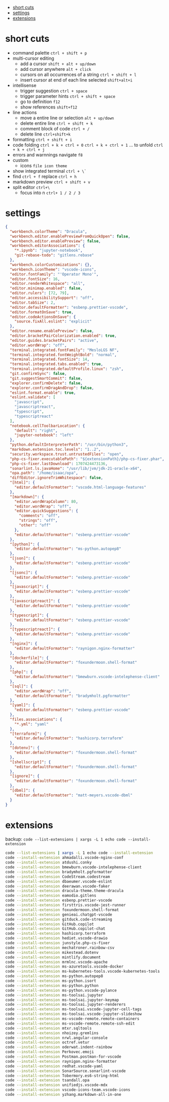 - [short cuts](#short-cuts)
- [settings](#settings)
- [extensions](#extensions)

# short cuts

- command palette `ctrl + shift + p`
- multi-cursor editing
  - add a cursor `shift + alt + up/down`
  - add cursor anywhere `alt + click`
  - cursors on all occurrences of a string `ctrl + shift + l`
  - insert cursor at end of each line selected `shift+alt+i`
- intellisense
  - trigger suggestion `ctrl + space`
  - trigger parameter hints `ctrl + shift + space`
  - go to definition `f12`
  - show references `shift+f12`
- line actions
  - move a entire line or selection `alt + up/down`
  - delete entire line `ctrl + shift + k`
  - comment block of code `ctrl + /`
  - delete line `ctrl+shift+k`
- formatting `ctrl + shift + i`
- code folding `ctrl + k + ctrl + 0` `ctrl + k + ctrl + 1` ... to unfold `ctrl + k + ctrl + j`
- errors and warnnings navigate `f8`
- custom
  - icons `file icon theme`
- show integrated terminal `` ctrl + \`  ``
- find `ctrl + f` replace `ctrl + h`
- markdown preview `ctrl + shift + v`
- split editor `ctrl+\`
  - focus into n `ctrl+ 1 / 2 / 3`

# settings

```json
{
  "workbench.colorTheme": "Dracula",
  "workbench.editor.enablePreviewFromQuickOpen": false,
  "workbench.editor.enablePreview": false,
  "workbench.editorAssociations": {
    "*.ipynb": "jupyter-notebook",
    "git-rebase-todo": "gitlens.rebase"
  },
  "workbench.colorCustomizations": {},
  "workbench.iconTheme": "vscode-icons",
  "editor.fontFamily": "'Operator Mono'",
  "editor.fontSize": 16,
  "editor.renderWhitespace": "all",
  "editor.minimap.enabled": false,
  "editor.rulers": [72, 79],
  "editor.accessibilitySupport": "off",
  "editor.tabSize": 2,
  "editor.defaultFormatter": "esbenp.prettier-vscode",
  "editor.formatOnSave": true,
  "editor.codeActionsOnSave": {
    "source.fixAll.eslint": "explicit"
  },
  "editor.rename.enablePreview": false,
  "editor.bracketPairColorization.enabled": true,
  "editor.guides.bracketPairs": "active",
  "editor.wordWrap": "off",
  "terminal.integrated.fontFamily": "MesloLGS NF",
  "terminal.integrated.fontWeightBold": "normal",
  "terminal.integrated.fontSize": 14,
  "terminal.integrated.tabs.enabled": true,
  "terminal.integrated.defaultProfile.linux": "zsh",
  "git.confirmSync": false,
  "git.suggestSmartCommit": false,
  "explorer.confirmDelete": false,
  "explorer.confirmDragAndDrop": false,
  "eslint.format.enable": true,
  "eslint.validate": [
    "javascript",
    "javascriptreact",
    "typescript",
    "typescriptreact"
  ],
  "notebook.cellToolbarLocation": {
    "default": "right",
    "jupyter-notebook": "left"
  },
  "python.defaultInterpreterPath": "/usr/bin/python3",
  "markdown.extension.toc.levels": "1..2",
  "security.workspace.trust.untrustedFiles": "open",
  "php-cs-fixer.executablePath": "${extensionPath}/php-cs-fixer.phar",
  "php-cs-fixer.lastDownload": 1707424473136,
  "sonarlint.ls.javaHome": "/usr/lib/jvm/jdk-21-oracle-x64",
  "opa.path": "/home/isaac/opa",
  "diffEditor.ignoreTrimWhitespace": false,
  "[html]": {
    "editor.defaultFormatter": "vscode.html-language-features"
  },
  "[markdown]": {
    "editor.wordWrapColumn": 80,
    "editor.wordWrap": "off",
    "editor.quickSuggestions": {
      "comments": "off",
      "strings": "off",
      "other": "off"
    },
    "editor.defaultFormatter": "esbenp.prettier-vscode"
  },
  "[python]": {
    "editor.defaultFormatter": "ms-python.autopep8"
  },
  "[json]": {
    "editor.defaultFormatter": "esbenp.prettier-vscode"
  },
  "[jsonc]": {
    "editor.defaultFormatter": "esbenp.prettier-vscode"
  },
  "[javascript]": {
    "editor.defaultFormatter": "esbenp.prettier-vscode"
  },
  "[javascriptreact]": {
    "editor.defaultFormatter": "esbenp.prettier-vscode"
  },
  "[typescript]": {
    "editor.defaultFormatter": "esbenp.prettier-vscode"
  },
  "[typescriptreact]": {
    "editor.defaultFormatter": "esbenp.prettier-vscode"
  },
  "[nginx]": {
    "editor.defaultFormatter": "raynigon.nginx-formatter"
  },
  "[dockerfile]": {
    "editor.defaultFormatter": "foxundermoon.shell-format"
  },
  "[php]": {
    "editor.defaultFormatter": "bmewburn.vscode-intelephense-client"
  },
  "[sql]": {
    "editor.wordWrap": "off",
    "editor.defaultFormatter": "bradymholt.pgformatter"
  },
  "[yaml]": {
    "editor.defaultFormatter": "esbenp.prettier-vscode"
  },
  "files.associations": {
    "*.yml": "yaml"
  },
  "[terraform]": {
    "editor.defaultFormatter": "hashicorp.terraform"
  },
  "[dotenv]": {
    "editor.defaultFormatter": "foxundermoon.shell-format"
  },
  "[shellscript]": {
    "editor.defaultFormatter": "foxundermoon.shell-format"
  },
  "[ignore]": {
    "editor.defaultFormatter": "foxundermoon.shell-format"
  },
  "[dbml]": {
    "editor.defaultFormatter": "matt-meyers.vscode-dbml"
  }
}
```

# extensions

backup: `code --list-extensions | xargs -L 1 echo code --install-extension`

```sh
code --list-extensions | xargs -L 1 echo code --install-extension
code --install-extension ahmadalli.vscode-nginx-conf
code --install-extension atdushi.conky
code --install-extension bmewburn.vscode-intelephense-client
code --install-extension bradymholt.pgformatter
code --install-extension CodeStream.codestream
code --install-extension dbaeumer.vscode-eslint
code --install-extension deerawan.vscode-faker
code --install-extension dracula-theme.theme-dracula
code --install-extension eamodio.gitlens
code --install-extension esbenp.prettier-vscode
code --install-extension firsttris.vscode-jest-runner
code --install-extension foxundermoon.shell-format
code --install-extension genieai.chatgpt-vscode
code --install-extension gitduck.code-streaming
code --install-extension GitHub.copilot
code --install-extension GitHub.copilot-chat
code --install-extension hashicorp.terraform
code --install-extension hediet.vscode-drawio
code --install-extension junstyle.php-cs-fixer
code --install-extension mechatroner.rainbow-csv
code --install-extension mikestead.dotenv
code --install-extension mintlify.document
code --install-extension mrmlnc.vscode-apache
code --install-extension ms-azuretools.vscode-docker
code --install-extension ms-kubernetes-tools.vscode-kubernetes-tools
code --install-extension ms-python.autopep8
code --install-extension ms-python.isort
code --install-extension ms-python.python
code --install-extension ms-python.vscode-pylance
code --install-extension ms-toolsai.jupyter
code --install-extension ms-toolsai.jupyter-keymap
code --install-extension ms-toolsai.jupyter-renderers
code --install-extension ms-toolsai.vscode-jupyter-cell-tags
code --install-extension ms-toolsai.vscode-jupyter-slideshow
code --install-extension ms-vscode-remote.remote-containers
code --install-extension ms-vscode-remote.remote-ssh-edit
code --install-extension mtxr.sqltools
code --install-extension nhoizey.gremlins
code --install-extension nrwl.angular-console
code --install-extension octref.vetur
code --install-extension oderwat.indent-rainbow
code --install-extension Perkovec.emoji
code --install-extension Postman.postman-for-vscode
code --install-extension raynigon.nginx-formatter
code --install-extension redhat.vscode-yaml
code --install-extension SonarSource.sonarlint-vscode
code --install-extension Tobermory.es6-string-html
code --install-extension tsandall.opa
code --install-extension unifiedjs.vscode-mdx
code --install-extension vscode-icons-team.vscode-icons
code --install-extension yzhang.markdown-all-in-one
```
